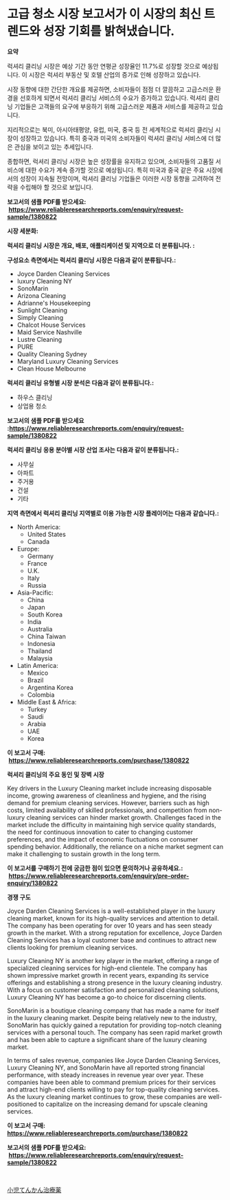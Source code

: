 <p><h1>고급 청소 시장 보고서가 이 시장의 최신 트렌드와 성장 기회를 밝혀냈습니다.</h1></p><p><strong>요약</strong></p>
<p><p>럭셔리 클리닝 시장은 예상 기간 동안 연평균 성장율인 11.7%로 성장할 것으로 예상됩니다. 이 시장은 럭셔리 부동산 및 호텔 산업의 증가로 인해 성장하고 있습니다. </p><p>시장 동향에 대한 간단한 개요를 제공하면, 소비자들이 점점 더 깔끔하고 고급스러운 환경을 선호하게 되면서 럭셔리 클리닝 서비스의 수요가 증가하고 있습니다. 럭셔리 클리닝 기업들은 고객들의 요구에 부응하기 위해 고급스러운 제품과 서비스를 제공하고 있습니다.</p><p>지리적으로는 북미, 아시아태평양, 유럽, 미국, 중국 등 전 세계적으로 럭셔리 클리닝 시장이 성장하고 있습니다. 특히 중국과 미국의 소비자들이 럭셔리 클리닝 서비스에 더 많은 관심을 보이고 있는 추세입니다.</p><p>종합하면, 럭셔리 클리닝 시장은 높은 성장률을 유지하고 있으며, 소비자들의 고품질 서비스에 대한 수요가 계속 증가할 것으로 예상됩니다. 특히 미국과 중국 같은 주요 시장에서의 성장이 지속될 전망이며, 럭셔리 클리닝 기업들은 이러한 시장 동향을 고려하여 전략을 수립해야 할 것으로 보입니다.</p></p>
<p><strong>보고서의 샘플 PDF를 받으세요: &nbsp;<a href="https://www.reliableresearchreports.com/enquiry/request-sample/1380822">https://www.reliableresearchreports.com/enquiry/request-sample/1380822</a></strong></p>
<p><strong>시장 세분화:</strong></p>
<p><strong> 럭셔리 클리닝 시장은 개요, 배포, 애플리케이션 및 지역으로 더 분류됩니다. :</strong></p>
<p><strong>구성요소 측면에서는 럭셔리 클리닝 시장은 다음과 같이 분류됩니다.:</strong></p>
<p><ul><li>Joyce Darden Cleaning Services</li><li>luxury Cleaning NY</li><li>SonoMarin</li><li>Arizona Cleaning</li><li>Adrianne's Housekeeping</li><li>Sunlight Cleaning</li><li>Simply Cleaning</li><li>Chalcot House Services</li><li>Maid Service Nashville</li><li>Lustre Cleaning</li><li>PURE</li><li>Quality Cleaning Sydney</li><li>Maryland Luxury Cleaning Services</li><li>Clean House Melbourne</li></ul></p>
<p><strong> 럭셔리 클리닝 유형별 시장 분석은 다음과 같이 분류됩니다.:</strong></p>
<p><ul><li>하우스 클리닝</li><li>상업용 청소</li></ul></p>
<p><strong>보고서의 샘플 PDF를 받으세요 :<a href="https://www.reliableresearchreports.com/enquiry/request-sample/1380822">https://www.reliableresearchreports.com/enquiry/request-sample/1380822</a></strong></p>
<p><strong> 럭셔리 클리닝 응용 분야별 시장 산업 조사는 다음과 같이 분류됩니다.:</strong></p>
<p><ul><li>사무실</li><li>아파트</li><li>주거용</li><li>건설</li><li>기타</li></ul></p>
<p><strong>지역 측면에서 럭셔리 클리닝 지역별로 이용 가능한 시장 플레이어는 다음과 같습니다.:</strong></p>
<p><ul>
    <li>
        North America:
        <ul>
            <li>United States</li>
            <li>Canada</li>
        </ul>
    </li>
    <li>
        Europe:
        <ul>
            <li>Germany</li>
            <li>France</li>
            <li>U.K.</li>
            <li>Italy</li>
            <li>Russia</li>
        </ul>
    </li>
    <li>
        Asia-Pacific:
        <ul>
            <li>China</li>
            <li>Japan</li>
            <li>South Korea</li>
            <li>India</li>
            <li>Australia</li>
            <li>China Taiwan</li>
            <li>Indonesia</li>
            <li>Thailand</li>
            <li>Malaysia</li>
        </ul>
    </li>
    <li>
        Latin America:
        <ul>
            <li>Mexico</li>
            <li>Brazil</li>
            <li>Argentina Korea</li>
            <li>Colombia</li>
        </ul>
    </li>
    <li>
        Middle East & Africa:
        <ul>
            <li>Turkey</li>
            <li>Saudi</li>
            <li>Arabia</li>
            <li>UAE</li>
            <li>Korea</li>
        </ul>
    </li>
    </ul></p>
<p><strong>이 보고서 구매: &nbsp;<a href="https://www.reliableresearchreports.com/purchase/1380822">https://www.reliableresearchreports.com/purchase/1380822</a></strong></p>
<p><strong>럭셔리 클리닝의 주요 동인 및 장벽 시장</strong></p>
<p><p>Key drivers in the Luxury Cleaning market include increasing disposable income, growing awareness of cleanliness and hygiene, and the rising demand for premium cleaning services. However, barriers such as high costs, limited availability of skilled professionals, and competition from non-luxury cleaning services can hinder market growth. Challenges faced in the market include the difficulty in maintaining high service quality standards, the need for continuous innovation to cater to changing customer preferences, and the impact of economic fluctuations on consumer spending behavior. Additionally, the reliance on a niche market segment can make it challenging to sustain growth in the long term.</p></p>
<p><strong>이 보고서를 구매하기 전에 궁금한 점이 있으면 문의하거나 공유하세요.: &nbsp;<a href="https://www.reliableresearchreports.com/enquiry/pre-order-enquiry/1380822">https://www.reliableresearchreports.com/enquiry/pre-order-enquiry/1380822</a></strong></p>
<p><strong>경쟁 구도</strong></p>
<p><p>Joyce Darden Cleaning Services is a well-established player in the luxury cleaning market, known for its high-quality services and attention to detail. The company has been operating for over 10 years and has seen steady growth in the market. With a strong reputation for excellence, Joyce Darden Cleaning Services has a loyal customer base and continues to attract new clients looking for premium cleaning services.</p><p>Luxury Cleaning NY is another key player in the market, offering a range of specialized cleaning services for high-end clientele. The company has shown impressive market growth in recent years, expanding its service offerings and establishing a strong presence in the luxury cleaning industry. With a focus on customer satisfaction and personalized cleaning solutions, Luxury Cleaning NY has become a go-to choice for discerning clients.</p><p>SonoMarin is a boutique cleaning company that has made a name for itself in the luxury cleaning market. Despite being relatively new to the industry, SonoMarin has quickly gained a reputation for providing top-notch cleaning services with a personal touch. The company has seen rapid market growth and has been able to capture a significant share of the luxury cleaning market.</p><p>In terms of sales revenue, companies like Joyce Darden Cleaning Services, Luxury Cleaning NY, and SonoMarin have all reported strong financial performance, with steady increases in revenue year over year. These companies have been able to command premium prices for their services and attract high-end clients willing to pay for top-quality cleaning services. As the luxury cleaning market continues to grow, these companies are well-positioned to capitalize on the increasing demand for upscale cleaning services.</p></p>
<p><strong>이 보고서 구매: &nbsp; <a href="https://www.reliableresearchreports.com/purchase/1380822">https://www.reliableresearchreports.com/purchase/1380822</a></strong></p>
<p><strong>보고서의 샘플 PDF를 받으세요: &nbsp;<a href="https://www.reliableresearchreports.com/enquiry/request-sample/1380822">https://www.reliableresearchreports.com/enquiry/request-sample/1380822</a></strong><strong></strong></p>
<p>&nbsp;</p>
<p><p><a href="https://github.com/Sophiaard2003/Market-Research-Report-List-1/blob/main/455568312964.md">小児てんかん治療薬</a></p></p>
